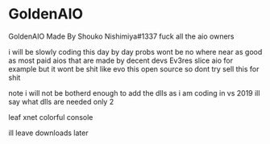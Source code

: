 # GoldenAIO
GoldenAIO Made By Shouko Nishimiya#1337 fuck all the aio owners

i will be slowly coding this day by day probs wont be no where near as good as most paid aios that are made by decent devs Ev3res slice aio for example but it wont be shit like evo this open source so dont try sell this for shit

note i will not be botherd enough to add the dlls as i am coding in vs 2019 ill say what dlls are needed only 2 

leaf xnet
colorful console

ill leave downloads later

